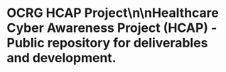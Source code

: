 # OCRG HCAP Project\n\nHealthcare Cyber Awareness Project (HCAP) - Public repository for deliverables and development.